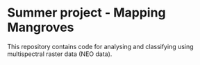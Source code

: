# Summer project - Mapping Mangroves
This repository contains code for analysing and classifying  using multispectral raster data (NEO data). 
